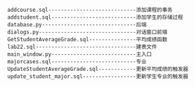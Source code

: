     addcourse.sql----------------------------添加课程的事务
    addstudent.sql---------------------------添加学生的存储过程
    database.py------------------------------后端
    dialogs.py-------------------------------对话窗口前端
    GetStudentAverageGrade.sql---------------平均成绩函数
    lab22.sql--------------------------------建表文件
    main_window.py---------------------------主入口
    majorcases.sql---------------------------专业
    UpdateStudentAverageGrade.sql------------更新平均成绩的触发器
    update_student_major.sql-----------------更新学生专业的触发器
